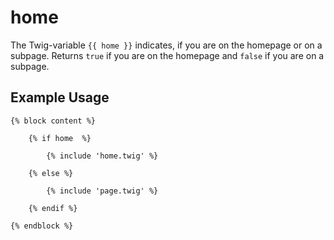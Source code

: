 # home

The Twig-variable `{{ home }}` indicates, if you are on the homepage or on a subpage. Returns `true` if you are on the homepage and `false` if you are on a subpage.

## Example Usage

```twig
{% block content %}

    {% if home  %}

        {% include 'home.twig' %}

    {% else %}

        {% include 'page.twig' %}

    {% endif %}

{% endblock %}
```

